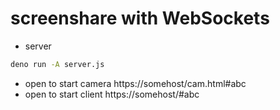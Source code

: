 # screenshare with WebSockets

- server
```sh
deno run -A server.js
```

- open to start camera https://somehost/cam.html#abc
- open to start client https://somehost/#abc
